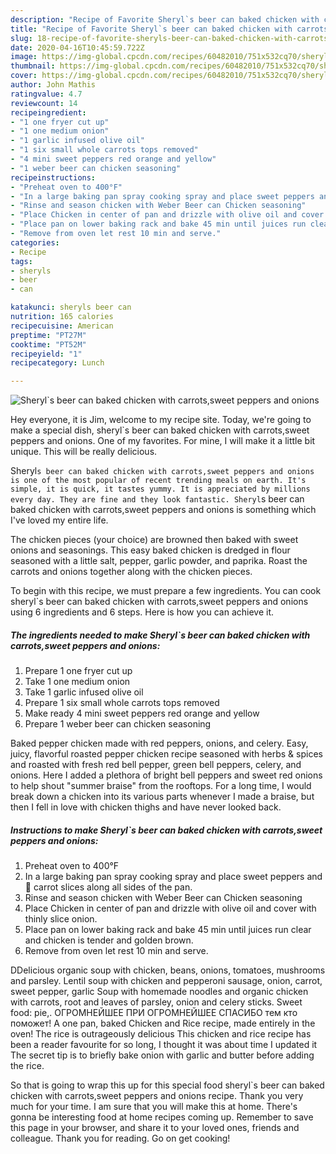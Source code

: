 ```yaml
---
description: "Recipe of Favorite Sheryl`s beer can baked chicken with carrots,sweet peppers and onions"
title: "Recipe of Favorite Sheryl`s beer can baked chicken with carrots,sweet peppers and onions"
slug: 18-recipe-of-favorite-sheryls-beer-can-baked-chicken-with-carrots-sweet-peppers-and-onions
date: 2020-04-16T10:45:59.722Z
image: https://img-global.cpcdn.com/recipes/60482010/751x532cq70/sheryls-beer-can-baked-chicken-with-carrotssweet-peppers-and-onions-recipe-main-photo.jpg
thumbnail: https://img-global.cpcdn.com/recipes/60482010/751x532cq70/sheryls-beer-can-baked-chicken-with-carrotssweet-peppers-and-onions-recipe-main-photo.jpg
cover: https://img-global.cpcdn.com/recipes/60482010/751x532cq70/sheryls-beer-can-baked-chicken-with-carrotssweet-peppers-and-onions-recipe-main-photo.jpg
author: John Mathis
ratingvalue: 4.7
reviewcount: 14
recipeingredient:
- "1 one fryer cut up"
- "1 one medium onion"
- "1 garlic infused olive oil"
- "1 six small whole carrots tops removed"
- "4 mini sweet peppers red orange and yellow"
- "1 weber beer can chicken seasoning"
recipeinstructions:
- "Preheat oven to 400°F"
- "In a large baking pan spray cooking spray and place sweet peppers and🥕 carrot slices along all sides of the pan."
- "Rinse and season chicken with Weber Beer can Chicken seasoning"
- "Place Chicken in center of pan and drizzle with olive oil and cover with thinly slice onion."
- "Place pan on lower baking rack and bake 45 min until juices run clear and chicken is tender and golden brown."
- "Remove from oven let rest 10 min and serve."
categories:
- Recipe
tags:
- sheryls
- beer
- can

katakunci: sheryls beer can 
nutrition: 165 calories
recipecuisine: American
preptime: "PT27M"
cooktime: "PT52M"
recipeyield: "1"
recipecategory: Lunch

---
```



![Sheryl`s beer can baked chicken with carrots,sweet peppers and onions](https://img-global.cpcdn.com/recipes/60482010/751x532cq70/sheryls-beer-can-baked-chicken-with-carrotssweet-peppers-and-onions-recipe-main-photo.jpg)

Hey everyone, it is Jim, welcome to my recipe site. Today, we're going to make a special dish, sheryl`s beer can baked chicken with carrots,sweet peppers and onions. One of my favorites. For mine, I will make it a little bit unique. This will be really delicious.

Sheryl`s beer can baked chicken with carrots,sweet peppers and onions is one of the most popular of recent trending meals on earth. It's simple, it is quick, it tastes yummy. It is appreciated by millions every day. They are fine and they look fantastic. Sheryl`s beer can baked chicken with carrots,sweet peppers and onions is something which I've loved my entire life.

The chicken pieces (your choice) are browned then baked with sweet onions and seasonings. This easy baked chicken is dredged in flour seasoned with a little salt, pepper, garlic powder, and paprika. Roast the carrots and onions together along with the chicken pieces.


To begin with this recipe, we must prepare a few ingredients. You can cook sheryl`s beer can baked chicken with carrots,sweet peppers and onions using 6 ingredients and 6 steps. Here is how you can achieve it.

<!--inarticleads1-->

##### The ingredients needed to make Sheryl`s beer can baked chicken with carrots,sweet peppers and onions:

1. Prepare 1 one fryer cut up
1. Take 1 one medium onion
1. Take 1 garlic infused olive oil
1. Prepare 1 six small whole carrots tops removed
1. Make ready 4 mini sweet peppers red orange and yellow
1. Prepare 1 weber beer can chicken seasoning


Baked pepper chicken made with red peppers, onions, and celery. Easy, juicy, flavorful roasted pepper chicken recipe seasoned with herbs &amp; spices and roasted with fresh red bell pepper, green bell peppers, celery, and onions. Here I added a plethora of bright bell peppers and sweet red onions to help shout &#34;summer braise&#34; from the rooftops. For a long time, I would break down a chicken into its various parts whenever I made a braise, but then I fell in love with chicken thighs and have never looked back. 

<!--inarticleads2-->

##### Instructions to make Sheryl`s beer can baked chicken with carrots,sweet peppers and onions:

1. Preheat oven to 400°F
1. In a large baking pan spray cooking spray and place sweet peppers and🥕 carrot slices along all sides of the pan.
1. Rinse and season chicken with Weber Beer can Chicken seasoning
1. Place Chicken in center of pan and drizzle with olive oil and cover with thinly slice onion.
1. Place pan on lower baking rack and bake 45 min until juices run clear and chicken is tender and golden brown.
1. Remove from oven let rest 10 min and serve.


DDelicious organic soup with chicken, beans, onions, tomatoes, mushrooms and parsley. Lentil soup with chicken and pepperoni sausage, onion, carrot, sweet pepper, garlic Soup with homemade noodles and organic chicken with carrots, root and leaves of parsley, onion and celery sticks. Sweet food: pie,. ОГРОМНЕЙШЕЕ ПРИ ОГРОМНЕЙШЕЕ СПАСИБО тем кто поможет! A one pan, baked Chicken and Rice recipe, made entirely in the oven! The rice is outrageously delicious This chicken and rice recipe has been a reader favourite for so long, I thought it was about time I updated it The secret tip is to briefly bake onion with garlic and butter before adding the rice. 

So that is going to wrap this up for this special food sheryl`s beer can baked chicken with carrots,sweet peppers and onions recipe. Thank you very much for your time. I am sure that you will make this at home. There's gonna be interesting food at home recipes coming up. Remember to save this page in your browser, and share it to your loved ones, friends and colleague. Thank you for reading. Go on get cooking!
